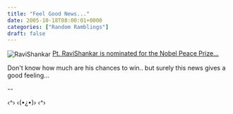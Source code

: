 ```yaml
---
title: "Feel Good News..."
date: 2005-10-18T08:00:01+0000
categories: ["Random Ramblings"]
draft: false
---
```


<img src="http://www.ravishankar.org/img/RaviHandsFolded.jpg" alt="RaviShankar" align="center"/>
<a href="http://timesofindia.indiatimes.com/articleshow/1025288.cms">Pt. RaviShankar is nominated for the Nobel Peace Prize...</a>
 
Don't know how much are his chances to win.. but surely this news gives a good feeling...
 
 
--
 
‹^› ‹(•¿•)› ‹^›